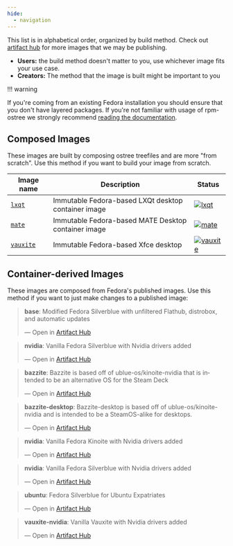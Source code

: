```yaml
---
hide:
  - navigation
---
```


This list is in alphabetical order, organized by build method.
Check out [artifact hub](https://artifacthub.io/packages/search?org=ublue-os&sort=relevance&page=1) for more images that we may be publishing.

- **Users:** the build method doesn't matter to you, use whichever image fits your use case.
- **Creators:** The method that the image is built might be important to you

!!! warning

If you're coming from an existing Fedora installation you should ensure that you don't have layered packages. If you're not familiar with usage of rpm-ostree we strongly recommend [reading the documentation](https://coreos.github.io/rpm-ostree/).

## Composed Images

These images are built by composing ostree treefiles and are more "from scratch".
Use this method if you want to build your image from scratch. 

| Image name | Description | Status | 
| ---------- | ----------- | ------ | 
| [`lxqt`](https://github.com/ublue-os/lxqt) | Immutable Fedora-based LXQt desktop container image  | [![lxqt](https://github.com/ublue-os/lxqt/actions/workflows/build.yml/badge.svg)](https://github.com/ublue-os/lxqt/actions/workflows/build.yml) |
| [`mate`](https://github.com/ublue-os/mate) | Immutable Fedora-based MATE Desktop container image | [![mate](https://github.com/ublue-os/mate/actions/workflows/build.yml/badge.svg)](https://github.com/ublue-os/mate/actions/workflows/build.yml) |
| [`vauxite`](https://github.com/ublue-os/vauxite) | Immutable Fedora-based Xfce desktop | [![vauxite](https://github.com/ublue-os/vauxite/actions/workflows/build.yml/badge.svg)](https://github.com/ublue-os/vauxite/actions/workflows/build.yml) |

## Container-derived Images

These images are composed from Fedora's published images.
Use this method if you want to just make changes to a published image:

<div class="artifacthub-widget" data-url="https://artifacthub.io/packages/container/ublue/base" data-theme="light" data-header="false" data-stars="true" data-responsive="true"><blockquote><p lang="en" dir="ltr"><b>base</b>: Modified Fedora Silverblue with unfiltered Flathub, distrobox, and automatic updates</p>&mdash; Open in <a href="https://artifacthub.io/packages/container/ublue/base">Artifact Hub</a></blockquote></div><script async src="https://artifacthub.io/artifacthub-widget.js"></script>

<div class="artifacthub-widget" data-url="https://artifacthub.io/packages/container/base-nvidia/base-nvidia" data-theme="light" data-header="false" data-stars="true" data-responsive="true"><blockquote><p lang="en" dir="ltr"><b>nvidia</b>: Vanilla Fedora Silverblue with Nvidia drivers added</p>&mdash; Open in <a href="https://artifacthub.io/packages/container/base-nvidia/base-nvidia">Artifact Hub</a></blockquote></div><script async src="https://artifacthub.io/artifacthub-widget.js"></script>

<div class="artifacthub-widget" data-url="https://artifacthub.io/packages/container/bazzite/bazzite" data-theme="light" data-header="false" data-stars="true" data-responsive="true"><blockquote><p lang="en" dir="ltr"><b>bazzite</b>: Bazzite is based off of ublue-os/kinoite-nvidia that is intended to be an alternative OS for the Steam Deck</p>&mdash; Open in <a href="https://artifacthub.io/packages/container/bazzite/bazzite">Artifact Hub</a></blockquote></div><script async src="https://artifacthub.io/artifacthub-widget.js"></script>

<div class="artifacthub-widget" data-url="https://artifacthub.io/packages/container/bazzite-desktop/bazzite-desktop" data-theme="light" data-header="false" data-stars="true" data-responsive="true"><blockquote><p lang="en" dir="ltr"><b>bazzite-desktop</b>: Bazzite-desktop is based off of ublue-os/kinoite-nvidia and is intended to be a SteamOS-alike for desktops. </p>&mdash; Open in <a href="https://artifacthub.io/packages/container/bazzite-desktop/bazzite-desktop">Artifact Hub</a></blockquote></div><script async src="https://artifacthub.io/artifacthub-widget.js"></script>

<div class="artifacthub-widget" data-url="https://artifacthub.io/packages/container/nvidia/kinoite-nvidia" data-theme="light" data-header="false" data-stars="true" data-responsive="true"><blockquote><p lang="en" dir="ltr"><b>nvidia</b>: Vanilla Fedora Kinoite with Nvidia drivers added</p>&mdash; Open in <a href="https://artifacthub.io/packages/container/nvidia/kinoite-nvidia">Artifact Hub</a></blockquote></div><script async src="https://artifacthub.io/artifacthub-widget.js"></script>

<div class="artifacthub-widget" data-url="https://artifacthub.io/packages/container/silverblue-nvidia/silverblue-nvidia" data-theme="light" data-header="false" data-stars="true" data-responsive="true"><blockquote><p lang="en" dir="ltr"><b>nvidia</b>: Vanilla Fedora Silverblue with Nvidia drivers added</p>&mdash; Open in <a href="https://artifacthub.io/packages/container/silverblue-nvidia/silverblue-nvidia">Artifact Hub</a></blockquote></div><script async src="https://artifacthub.io/artifacthub-widget.js"></script>

<div class="artifacthub-widget" data-url="https://artifacthub.io/packages/container/ubuntu/ubuntu" data-theme="light" data-header="false" data-stars="true" data-responsive="true"><blockquote><p lang="en" dir="ltr"><b>ubuntu</b>: Fedora Silverblue for Ubuntu Expatriates</p>&mdash; Open in <a href="https://artifacthub.io/packages/container/ubuntu/ubuntu">Artifact Hub</a></blockquote></div><script async src="https://artifacthub.io/artifacthub-widget.js"></script>

<div class="artifacthub-widget" data-url="https://artifacthub.io/packages/container/vauxite-nvidia/vauxite-nvidia" data-theme="light" data-header="false" data-stars="true" data-responsive="true"><blockquote><p lang="en" dir="ltr"><b>vauxite-nvidia</b>: Vanilla Vauxite with Nvidia drivers added</p>&mdash; Open in <a href="https://artifacthub.io/packages/container/vauxite-nvidia/vauxite-nvidia">Artifact Hub</a></blockquote></div><script async src="https://artifacthub.io/artifacthub-widget.js"></script>
